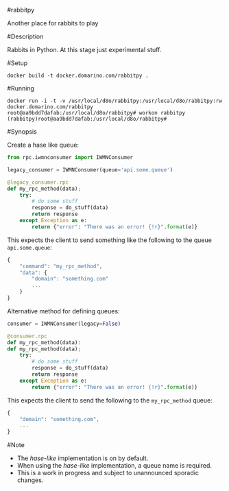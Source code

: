 #rabbitpy

Another place for rabbits to play


#Description

Rabbits in Python. At this stage just experimental stuff.

#Setup

    docker build -t docker.domarino.com/rabbitpy .



#Running

    docker run -i -t -v /usr/local/d8o/rabbitpy:/usr/local/d8o/rabbitpy:rw docker.domarino.com/rabbitpy
    root@aa9bdd7dafab:/usr/local/d8o/rabbitpy# workon rabbitpy
    (rabbitpy)root@aa9bdd7dafab:/usr/local/d8o/rabbitpy#


#Synopsis


Create a hase like queue:
```python
from rpc.iwmnconsumer import IWMNConsumer

legacy_consumer = IWMNConsumer(queue='api.some.queue')

@legacy_consumer.rpc
def my_rpc_method(data);
    try:
        # do some stuff
        response = do_stuff(data)
        return response
    except Exception as e:
        return {"error": "There was an error! {!r}".format(e)}

```

This expects the client to send something like the following to the queue `api.some.queue`:
```javascript
{
    "command": "my_rpc_method",
    "data": {
        "domain": "something.com"
        ...
    }
}
```


Alternative method for defining queues:

```python
consumer = IWMNConsumer(legacy=False)

@consumer.rpc
def my_rpc_method(data):
def my_rpc_method(data);
    try:
        # do some stuff
        response = do_stuff(data)
        return response
    except Exception as e:
        return {"error": "There was an error! {!r}".format(e)}
```

This expects the client to send the following to the `my_rpc_method` queue:
```javascript
{
    "domain": "something.com",
    ...
}
```


#Note
* The *hase-like* implementation is on by default.
* When using the *hase-like* implementation, a queue name is required.
* This is a work in progress and subject to unannounced sporadic changes.
